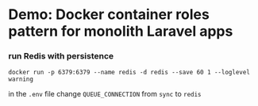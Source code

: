 # Demo: Docker container roles pattern for monolith Laravel apps

### run Redis with persistence

`docker run -p 6379:6379 --name redis -d redis --save 60 1 --loglevel warning`

in the `.env` file change `QUEUE_CONNECTION` from `sync` to `redis`